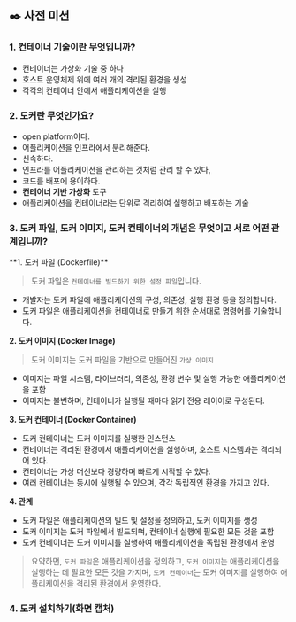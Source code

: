 <h2> ✒️ 사전 미션 </h2>
<h3> 1. 컨테이너 기술이란 무엇입니까? </h3>

- 컨테이너는 가상화 기술 중 하나
- 호스트 운영체제 위에 여러 개의 격리된 환경을 생성
- 각각의 컨테이너 안에서 애플리케이션을 실행

<h3> 2. 도커란 무엇인가요? </h3>

- open platform이다.
- 어플리케이션을 인프라에서 분리해준다.
- 신속하다.
- 인프라를 어플리케이션을 관리하는 것처럼 관리 할 수 있다,
- 코드를 배포에 용이하다.
- **컨테이너 기반 가상화** 도구
- 애플리케이션을 컨테이너라는 단위로 격리하여 실행하고 배포하는 기술

<h3> 3. 도커 파일, 도커 이미지, 도커 컨테이너의 개념은 무엇이고 서로 어떤 관계입니까? </h3>
**1. 도커 파일 (Dockerfile)**

> 도커 파일은 `컨테이너를 빌드하기 위한 설정 파일`입니다.

- 개발자는 도커 파일에 애플리케이션의 구성, 의존성, 실행 환경 등을 정의합니다.
- 도커 파일은 애플리케이션을 컨테이너로 만들기 위한 순서대로 명령어를 기술합니다.

**2. 도커 이미지 (Docker Image)**

> 도커 이미지는 도커 파일을 기반으로 만들어진 `가상 이미지`

- 이미지는 파일 시스템, 라이브러리, 의존성, 환경 변수 및 실행 가능한 애플리케이션을 포함
- 이미지는 불변하며, 컨테이너가 실행될 때마다 읽기 전용 레이어로 구성된다.

**3. 도커 컨테이너 (Docker Container)**
- 도커 컨테이너는 도커 이미지를 실행한 인스턴스
- 컨테이너는 격리된 환경에서 애플리케이션을 실행하며, 호스트 시스템과는 격리되어 있다.
- 컨테이너는 가상 머신보다 경량하며 빠르게 시작할 수 있다.
- 여러 컨테이너는 동시에 실행될 수 있으며, 각각 독립적인 환경을 가지고 있다.

**4. 관계**
- 도커 파일은 애플리케이션의 빌드 및 설정을 정의하고, 도커 이미지를 생성
- 도커 이미지는 도커 파일에서 빌드되며, 컨테이너 실행에 필요한 모든 것을 포함
- 도커 컨테이너는 도커 이미지를 실행하여 애플리케이션을 독립된 환경에서 운영

> 요약하면, `도커 파일`은 애플리케이션을 정의하고, `도커 이미지`는 애플리케이션을 실행하는 데 필요한 모든 것을 가지며, `도커 컨테이너`는 도커 이미지를 실행하여 애플리케이션을 격리된 환경에서 운영한다.

<h3> 4. 도커 설치하기(화면 캡처) </h3>
